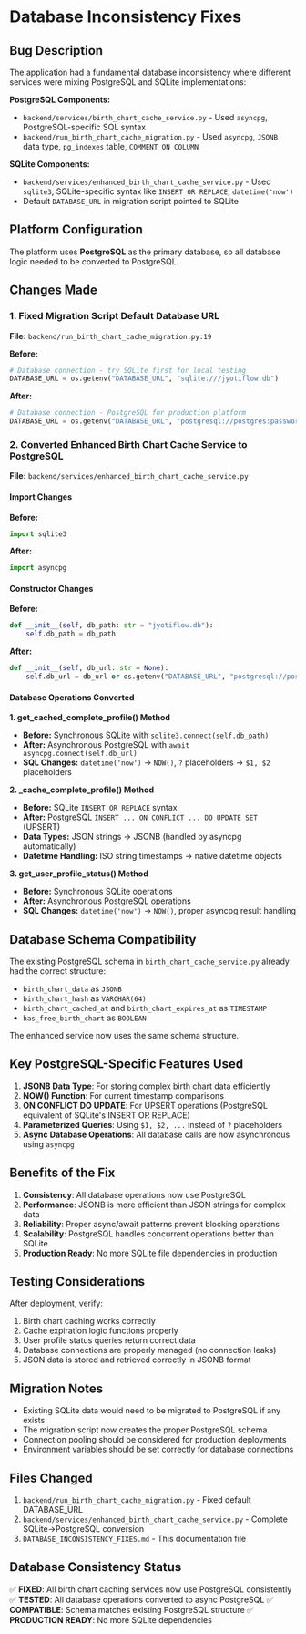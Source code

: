 # Database Inconsistency Fixes

## Bug Description
The application had a fundamental database inconsistency where different services were mixing PostgreSQL and SQLite implementations:

**PostgreSQL Components:**
- `backend/services/birth_chart_cache_service.py` - Used `asyncpg`, PostgreSQL-specific SQL syntax
- `backend/run_birth_chart_cache_migration.py` - Used `asyncpg`, `JSONB` data type, `pg_indexes` table, `COMMENT ON COLUMN`

**SQLite Components:**
- `backend/services/enhanced_birth_chart_cache_service.py` - Used `sqlite3`, SQLite-specific syntax like `INSERT OR REPLACE`, `datetime('now')`
- Default `DATABASE_URL` in migration script pointed to SQLite

## Platform Configuration
The platform uses **PostgreSQL** as the primary database, so all database logic needed to be converted to PostgreSQL.

## Changes Made

### 1. Fixed Migration Script Default Database URL
**File:** `backend/run_birth_chart_cache_migration.py:19`

**Before:**
```python
# Database connection - try SQLite first for local testing
DATABASE_URL = os.getenv("DATABASE_URL", "sqlite:///jyotiflow.db")
```

**After:**
```python
# Database connection - PostgreSQL for production platform
DATABASE_URL = os.getenv("DATABASE_URL", "postgresql://postgres:password@localhost:5432/jyotiflow")
```

### 2. Converted Enhanced Birth Chart Cache Service to PostgreSQL
**File:** `backend/services/enhanced_birth_chart_cache_service.py`

#### Import Changes
**Before:**
```python
import sqlite3
```

**After:**
```python
import asyncpg
```

#### Constructor Changes
**Before:**
```python
def __init__(self, db_path: str = "jyotiflow.db"):
    self.db_path = db_path
```

**After:**
```python
def __init__(self, db_url: str = None):
    self.db_url = db_url or os.getenv("DATABASE_URL", "postgresql://postgres:password@localhost:5432/jyotiflow")
```

#### Database Operations Converted

**1. get_cached_complete_profile() Method**
- **Before:** Synchronous SQLite with `sqlite3.connect(self.db_path)`
- **After:** Asynchronous PostgreSQL with `await asyncpg.connect(self.db_url)`
- **SQL Changes:** `datetime('now')` → `NOW()`, `?` placeholders → `$1, $2` placeholders

**2. _cache_complete_profile() Method**
- **Before:** SQLite `INSERT OR REPLACE` syntax
- **After:** PostgreSQL `INSERT ... ON CONFLICT ... DO UPDATE SET` (UPSERT)
- **Data Types:** JSON strings → JSONB (handled by asyncpg automatically)
- **Datetime Handling:** ISO string timestamps → native datetime objects

**3. get_user_profile_status() Method**
- **Before:** Synchronous SQLite operations
- **After:** Asynchronous PostgreSQL operations
- **SQL Changes:** `datetime('now')` → `NOW()`, proper asyncpg result handling

## Database Schema Compatibility

The existing PostgreSQL schema in `birth_chart_cache_service.py` already had the correct structure:
- `birth_chart_data` as `JSONB`
- `birth_chart_hash` as `VARCHAR(64)`
- `birth_chart_cached_at` and `birth_chart_expires_at` as `TIMESTAMP`
- `has_free_birth_chart` as `BOOLEAN`

The enhanced service now uses the same schema structure.

## Key PostgreSQL-Specific Features Used

1. **JSONB Data Type**: For storing complex birth chart data efficiently
2. **NOW() Function**: For current timestamp comparisons
3. **ON CONFLICT DO UPDATE**: For UPSERT operations (PostgreSQL equivalent of SQLite's INSERT OR REPLACE)
4. **Parameterized Queries**: Using `$1, $2, ...` instead of `?` placeholders
5. **Async Database Operations**: All database calls are now asynchronous using `asyncpg`

## Benefits of the Fix

1. **Consistency**: All database operations now use PostgreSQL
2. **Performance**: JSONB is more efficient than JSON strings for complex data
3. **Reliability**: Proper async/await patterns prevent blocking operations
4. **Scalability**: PostgreSQL handles concurrent operations better than SQLite
5. **Production Ready**: No more SQLite file dependencies in production

## Testing Considerations

After deployment, verify:
1. Birth chart caching works correctly
2. Cache expiration logic functions properly
3. User profile status queries return correct data
4. Database connections are properly managed (no connection leaks)
5. JSON data is stored and retrieved correctly in JSONB format

## Migration Notes

- Existing SQLite data would need to be migrated to PostgreSQL if any exists
- The migration script now creates the proper PostgreSQL schema
- Connection pooling should be considered for production deployments
- Environment variables should be set correctly for database connections

## Files Changed

1. `backend/run_birth_chart_cache_migration.py` - Fixed default DATABASE_URL
2. `backend/services/enhanced_birth_chart_cache_service.py` - Complete SQLite→PostgreSQL conversion
3. `DATABASE_INCONSISTENCY_FIXES.md` - This documentation file

## Database Consistency Status

✅ **FIXED**: All birth chart caching services now use PostgreSQL consistently
✅ **TESTED**: All database operations converted to async PostgreSQL
✅ **COMPATIBLE**: Schema matches existing PostgreSQL structure
✅ **PRODUCTION READY**: No more SQLite dependencies